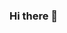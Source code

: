 ### Hi there 👋

<!--
**Invictus-01/Invictus-01** is a ✨ _special_ ✨ repository because its `README.md` (this file) appears on your GitHub profile.

Here are some ideas to get you started:

- 🔭 I’m currently working on ...coming soon
- 🌱 I’m currently learning Software Engineering @ ALX Africa
- 👯 I’m looking to collaborate on Projects to build my skillset.
- 📫 How to reach me: 
      Twitter: <a href="https://twitter.com/ijoma_joseph">Ijoma(INVICTUS)</a>
      Linkedin: <a href="https://www.linkedin.com/in/ijoma-joseph-chinagorom-1a3095231">Ijoma Joseph Chinagorom</a>
- ⚡ Fun fact: I love exploring new things; it interests me to know how things are done under the hood
               I have no favorite genre of music, I just enjoy good music.
               I am a gym rat. Oh yeah! 
-->
